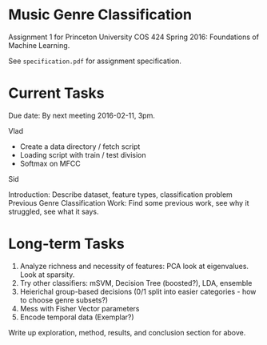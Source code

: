 # Music Genre Classification

Assignment 1 for Princeton University COS 424 Spring 2016: Foundations of Machine Learning.

See `specification.pdf` for assignment specification.

# Current Tasks

Due date: By next meeting 2016-02-11, 3pm.

Vlad

* Create a data directory / fetch script
* Loading script with train / test division
* Softmax on MFCC

Sid

Introduction: Describe dataset, feature types, classification problem
Previous Genre Classification Work: Find some previous work, see why it struggled, see what it says.

# Long-term Tasks

1. Analyze richness and necessity of features: PCA look at eigenvalues. Look at sparsity.
2. Try other classifiers: mSVM, Decision Tree (boosted?), LDA, ensemble
3. Heierichal group-based decisions (0/1 split into easier categories - how to choose genre subsets?)
4. Mess with Fisher Vector parameters
5. Encode temporal data (Exemplar?)

Write up exploration, method, results, and conclusion section for above.
